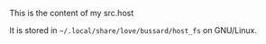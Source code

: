 This is the content of my src.host

It is stored in `~/.local/share/love/bussard/host_fs` on GNU/Linux.
